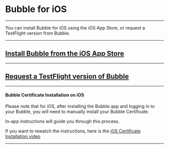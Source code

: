 Bubble for iOS
==============

----

You can install Bubble for iOS using the iOS App Store, or request a TestFlight version from Bubble.

----

## [Install Bubble from the iOS App Store](https://link-tbd.example.com)

----

## [Request a TestFlight version of Bubble](mailto:support@bubble.com?subject=Requesting%20access%20to%20TestFlight%20version%20of%20Bubble&body=Hello%20Bubble%2C%0A%0AI%27d%20like%20to%20have%20access%20to%20the%20TestFlight%20version%20of%20Bubble%0A%0Athanks%21%0A)

----

#### Bubble Certificate Installation on iOS
Please note that for iOS, after installing the Bubble app and logging in to your Bubble, you will need to manually install your Bubble Certificate.

In-app instructions will guide you through this process.

If you want to rewatch the instructions, here is the [iOS Certificate Installation video](https://github.com/getbubblenow/bubble-docs/raw/master/cert_instructions/ios_screenshots/iOS-CA-Certificate-Installation.mp4)

----
